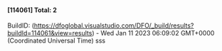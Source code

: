 
 #### [114061] Total: 2 
 BuildID: (https://dfoglobal.visualstudio.com/DFO/_build/results?buildId=114061&view=results) - Wed Jan 11 2023 06:09:02 GMT+0000 (Coordinated Universal Time) 
  sss
